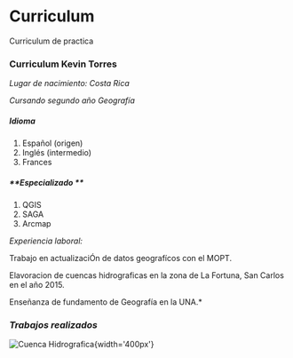 # Curriculum
Curriculum de practica 

### Curriculum Kevin Torres

*Lugar de nacimiento: Costa Rica*

*Cursando segundo año Geografía*


##### **Idioma**
1. Español (origen)
2. Inglés (intermedio)
3. Frances 


##### **Especializado **
1. QGIS 
2. SAGA
3. Arcmap

*Experiencia laboral:* 

Trabajo en actualizaciÓn de datos geografícos con el MOPT.

Elavoracion de cuencas hidrograficas en la zona de La Fortuna, San Carlos en el año 2015.

Enseñanza de fundamento de Geografía en la UNA.*

### ***Trabajos realizados***

![Cuenca Hidrografica](https://i.ytimg.com/vi/RZDVarcRq5M/maxresdefault.jpg){width='400px'}

